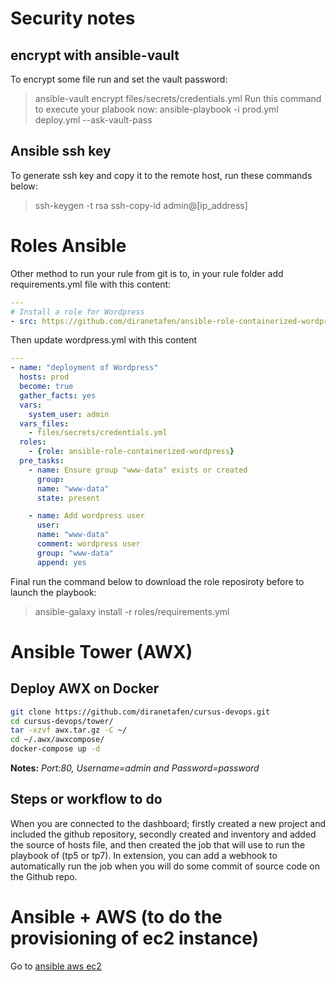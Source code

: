 # Security notes

## encrypt with ansible-vault

To encrypt some file run and set the vault password:
> ansible-vault encrypt files/secrets/credentials.yml
Run this command to execute your plabook now:
> ansible-playbook -i prod.yml deploy.yml --ask-vault-pass

## Ansible ssh key

To generate ssh key and copy it to the remote host, run these commands below:
> ssh-keygen -t rsa
> ssh-copy-id admin@[ip_address]

# Roles Ansible

Other method to run your rule from git is to, in your rule folder add requirements.yml file with this content:
```Yaml
---
# Install a role for Wordpress
- src: https://github.com/diranetafen/ansible-role-containerized-wordpress.git
```
Then update wordpress.yml with this content
```Yaml
---
- name: "deployment of Wordpress"
  hosts: prod
  become: true
  gather_facts: yes
  vars:
    system_user: admin
  vars_files:
    - files/secrets/credentials.yml
  roles:
    - {role: ansible-role-containerized-wordpress}
  pre_tasks:
    - name: Ensure group "www-data" exists or created
      group:
      name: "www-data"
      state: present

    - name: Add wordpress user
      user:
      name: "www-data"
      comment: wordpress user
      group: "www-data"
      append: yes
 ```
Final run the command below to download the role reposiroty before to launch the playbook:
> ansible-galaxy install -r roles/requirements.yml

# Ansible Tower (AWX)

## Deploy AWX on Docker 

```sh
git clone https://github.com/diranetafen/cursus-devops.git
cd cursus-devops/tower/
tar -xzvf awx.tar.gz -C ~/
cd ~/.awx/awxcompose/
docker-compose up -d
```
**Notes:** *Port:80, Username=admin and Password=password*

## Steps or workflow to do

When you are connected to the dashboard; firstly created a new project and included the github repository, secondly created and inventory and added the source of hosts file, and then created the job that will use to run the playbook of (tp5 or tp7).
In extension, you can add a webhook to automatically run the job when you will do some commit of source code on the Github repo.

# Ansible + AWS (to do the provisioning of ec2 instance)

Go to [ansible aws ec2](https://github.com/juliosISTY/ansible-aws-ec2.git)
